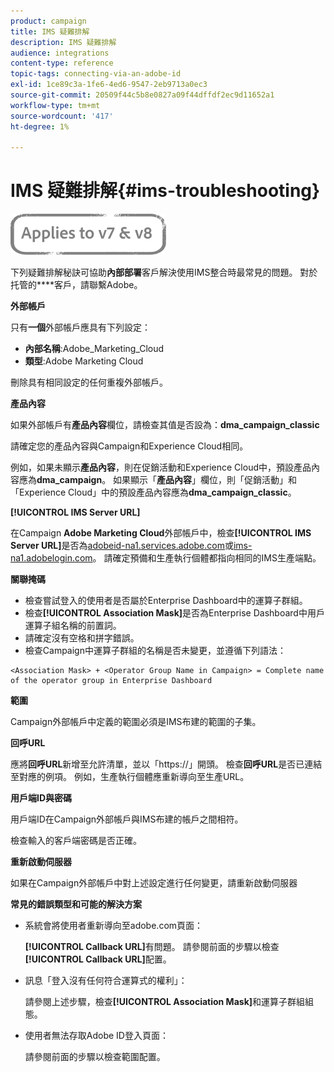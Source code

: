 ```yaml
---
product: campaign
title: IMS 疑難排解
description: IMS 疑難排解
audience: integrations
content-type: reference
topic-tags: connecting-via-an-adobe-id
exl-id: 1ce89c3a-1fe6-4ed6-9547-2eb9713a0ec3
source-git-commit: 20509f44c5b8e0827a09f44dffdf2ec9d11652a1
workflow-type: tm+mt
source-wordcount: '417'
ht-degree: 1%

---
```


# IMS 疑難排解{#ims-troubleshooting}

![](../../assets/common.svg)

下列疑難排解秘訣可協助&#x200B;**內部部署**&#x200B;客戶解決使用IMS整合時最常見的問題。 對於托管的&#x200B;****&#x200B;客戶，請聯繫Adobe。

**外部帳戶**

只有&#x200B;**一個**&#x200B;外部帳戶應具有下列設定：

* **內部名稱**:Adobe_Marketing_Cloud
* **類型**:Adobe Marketing Cloud

刪除具有相同設定的任何重複外部帳戶。

**產品內容**

如果外部帳戶有&#x200B;**產品內容**&#x200B;欄位，請檢查其值是否設為：**dma_campaign_classic**

請確定您的產品內容與Campaign和Experience Cloud相同。

例如，如果未顯示&#x200B;**產品內容**，則在促銷活動和Experience Cloud中，預設產品內容應為&#x200B;**dma_campaign**。 如果顯示「**產品內容**」欄位，則「促銷活動」和「Experience Cloud」中的預設產品內容應為&#x200B;**dma_campaign_classic**。

**[!UICONTROL IMS Server URL]**

在Campaign **Adobe Marketing Cloud**&#x200B;外部帳戶中，檢查&#x200B;**[!UICONTROL IMS Server URL]**&#x200B;是否為[adobeid-na1.services.adobe.com](https://adobeid-na1.services.adobe.com/)或[ims-na1.adobelogin.com](http://ims-na1.adobelogin.com/)。 請確定預備和生產執行個體都指向相同的IMS生產端點。

**關聯掩碼**

* 檢查嘗試登入的使用者是否屬於Enterprise Dashboard中的運算子群組。
* 檢查&#x200B;**[!UICONTROL Association Mask]**&#x200B;是否為Enterprise Dashboard中用戶運算子組名稱的前置詞。
* 請確定沒有空格和拼字錯誤。
* 檢查Campaign中運算子群組的名稱是否未變更，並遵循下列語法：

```
<Association Mask> + <Operator Group Name in Campaign> = Complete name of the operator group in Enterprise Dashboard
```

**範圍**

Campaign外部帳戶中定義的範圍必須是IMS布建的範圍的子集。

**回呼URL**

應將&#x200B;**回呼URL**&#x200B;新增至允許清單，並以「https://」開頭。 檢查&#x200B;**回呼URL**&#x200B;是否已連結至對應的例項。 例如，生產執行個體應重新導向至生產URL。

**用戶端ID與密碼**

用戶端ID在Campaign外部帳戶與IMS布建的帳戶之間相符。

檢查輸入的客戶端密碼是否正確。

**重新啟動伺服器**

如果在Campaign外部帳戶中對上述設定進行任何變更，請重新啟動伺服器

**常見的錯誤類型和可能的解決方案**

* 系統會將使用者重新導向至adobe.com頁面：

   **[!UICONTROL Callback URL]**&#x200B;有問題。 請參閱前面的步驟以檢查&#x200B;**[!UICONTROL Callback URL]**&#x200B;配置。

* 訊息「登入沒有任何符合運算式的權利」：

   請參閱上述步驟，檢查&#x200B;**[!UICONTROL Association Mask]**&#x200B;和運算子群組組態。

* 使用者無法存取Adobe ID登入頁面：

   請參閱前面的步驟以檢查範圍配置。
